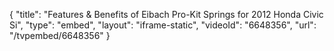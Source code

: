 {
    "title": "Features & Benefits of Eibach Pro-Kit Springs for 2012 Honda Civic Si",
    "type": "embed",
    "layout": "iframe-static",
    "videoId": "6648356",
    "url": "\/tvpembed\/6648356"
}